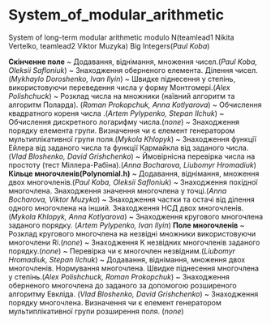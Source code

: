 # System_of_modular_arithmetic
System of long-term modular arithmetic modulo N(teamlead1 Nikita Vertelko, teamlead2 Viktor Muzyka)
Big Integers(*Paul Koba*)

**Скінченне поле**
    ~ Додавання, віднімання, множення чисел.(*Paul Koba, Oleksii Safloniuk*)
    ~ Знаходження оберненого елемента. Ділення чисел. (*Mykhaylo  Doroshenko, Ivan Ilyin*)
    ~ Швидке піднесення у степінь, використовуючи переведення числа у форму Монтгомері.(*Alex Polishchuck*)
    ~ Розклад числа на множники (наївний алгоритм та алгоритм Поларда). (*Roman Prokopchuk, Anna Kotlyarova*)
    ~ Обчислення квадратного кореня числа .(*Artem Pylypenko, Stepan Ilchuk*)
    ~ Обчислення дискретного логарифму числа.(*none*)
    ~ Знаходження порядку елемента групи. Визначення чи є елемент генератором мультиплікативної групи поля.(*Mykola Khlopyk*)
    ~ Знаходження функції Ейлера від заданого числа  та функції Кармайкла від заданого числа.(*Vlad Bloshenko, David Grishchenko*)
    ~ Ймовірнісна перевірка числа на простоту (тест Міллера-Рабіна).(*Anna Bocharova, Liubomyr Hromadiuk*)
**Кільце многочленів(Polynomial.h)**
    ~ Додавання, віднімання, множення двох многочленів.(*Paul Koba, Oleksii Safloniuk*)
    ~ Знаходження похідної многочлена. Знаходження значення многочлена у точці.(*Anna Bocharova, Viktor Muzyka*)
    ~ Знаходження частки та остачі від ділення одного многочлена на інший. Знаходження НСД двох многочленів.(*Mykola Khlopyk, Anna Kotlyarova*)
    ~ Знаходження кругового многочлена заданого порядку. (*Artem Pylypenko, Ivan Ilyin*)
**Поле многочленів**
    ~ Розклад кругового многочлена на незвідні множники використовуючи многочлени Ri.(*none*)
    ~ Знаходження K незвідних многочленів заданого порядку.(*none*)
    ~ Перевірка чи є многочлен незвідним.(*Liubomyr Hromadiuk, Stepan Ilchuk*)
    ~ Додавання, віднімання, множення двох многочленів. Нормування многочлена. Швидке піднесення многочлена у степінь.(*Alex Polishchuck, Roman Prokopchuk*)
    ~ Знаходження оберненого многочлена до заданого за допомогою розширеного алгоритму Евкліда. (*Vlad Bloshenko, David Grishchenko*)
    ~ Знаходження порядку многочлена. Визначення чи є елемент генератором мультиплікативної групи розширення поля. (*none*)